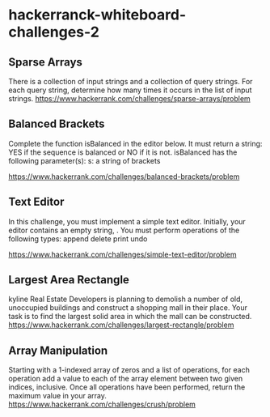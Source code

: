 # hackerranck-whiteboard-challenges-2

## Sparse Arrays
There is a collection of input strings and a collection of query strings. For each query string, determine how many times it occurs in the list of input strings. 
https://www.hackerrank.com/challenges/sparse-arrays/problem

## Balanced Brackets
Complete the function isBalanced in the editor below. It must return a string: YES if the sequence is balanced or NO if it is not.
isBalanced has the following parameter(s):
    s: a string of brackets

https://www.hackerrank.com/challenges/balanced-brackets/problem

## Text Editor
In this challenge, you must implement a simple text editor. Initially, your editor contains an empty string, . You must perform operations of the following
types:
    append
    delete
    print
    undo

https://www.hackerrank.com/challenges/simple-text-editor/problem


## Largest Area Rectangle
kyline Real Estate Developers is planning to demolish a number of old, unoccupied buildings and construct a shopping mall in their place. Your task is to find the largest solid area in which the mall can be constructed.
https://www.hackerrank.com/challenges/largest-rectangle/problem

## Array Manipulation
Starting with a 1-indexed array of zeros and a list of operations, for each operation add a value to each of the array element between two given indices, inclusive. Once all operations have been performed, return the maximum value in your array. 
https://www.hackerrank.com/challenges/crush/problem

